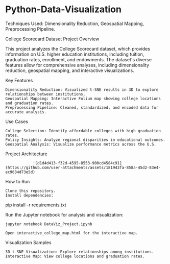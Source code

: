 # Python-Data-Visualization
Techniques Used: Dimensionality Reduction, Geospatial Mapping, Preprocessing Pipeline.

College Scorecard Dataset Project
Overview

This project analyzes the College Scorecard dataset, which provides information on U.S. higher education institutions, including tuition, graduation rates, enrollment, and endowments. The dataset's diverse features allow for comprehensive analyses, including dimensionality reduction, geospatial mapping, and interactive visualizations.

Key Features

    Dimensionality Reduction: Visualized t-SNE results in 3D to explore relationships between institutions.
    Geospatial Mapping: Interactive Folium map showing college locations and graduation rates.
    Preprocessing Pipeline: Cleaned, standardized, and encoded data for accurate analysis.

Use Cases

    College Selection: Identify affordable colleges with high graduation rates.
    Policy Insights: Analyze regional disparities in educational outcomes.
    Geospatial Analysis: Visualize performance metrics across the U.S.

Project Architecture

                ![d1d4d413-f32d-4595-8553-900cd4584c91](https://github.com/user-attachments/assets/181943fa-858a-45d2-83e4-ec9634d73e5d)


How to Run

    Clone this repository.
    Install dependencies:

pip install -r requirements.txt

Run the Jupyter notebook for analysis and visualization:

    jupyter notebook DataViz_Project.ipynb

    Open interactive_college_map.html for the interactive map.

Visualization Samples

    3D t-SNE Visualization: Explore relationships among institutions.
    Interactive Map: View college locations and graduation rates.

